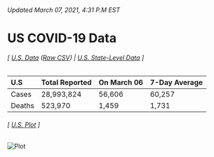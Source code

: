 ###### Updated March 07, 2021, 4:31 P.M EST
# US COVID-19 Data 
###### [ [U.S. Data](us.csv) ([Raw CSV](https://raw.githubusercontent.com/drebrb/covid-19-data/master/us.csv)) | [U.S. State-Level Data](states) ]
| U.S    | Total Reported   | On March 06   | 7-Day Average   |
|:-------|:-----------------|:--------------|:----------------|
| Cases  | 28,993,824       | 56,606        | 60,257          |
| Deaths | 523,970          | 1,459         | 1,731           |
###### [ [U.S. Plot](us.png) ]
![Plot](https://github.com/drebrb/covid-19-data/blob/master/us.png)